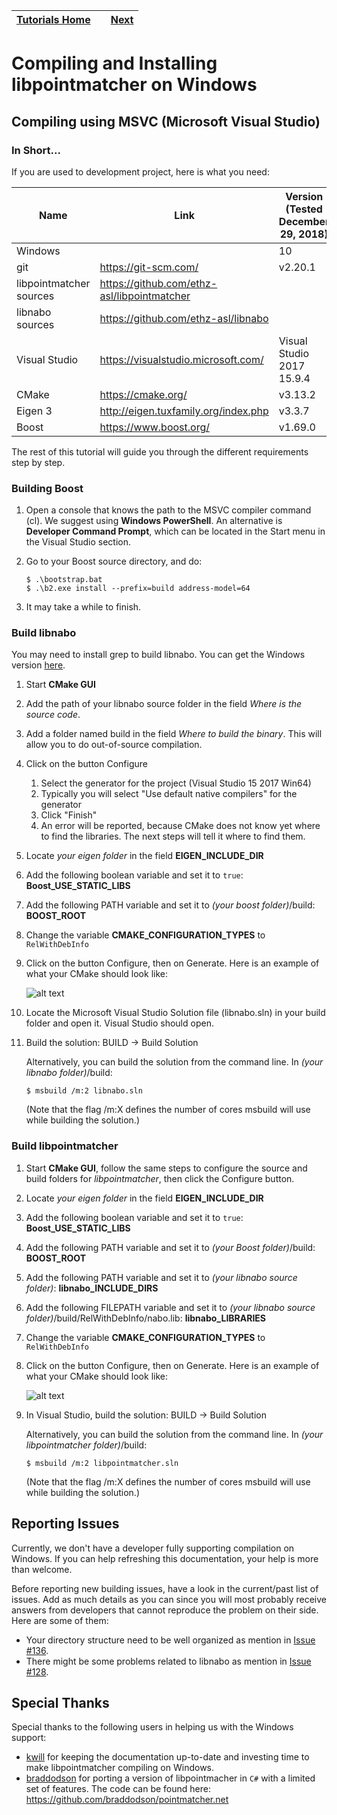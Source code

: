 | [Tutorials Home](index.md)    | | [Next](Datafilters.md) |
| ------------- |:-------------:| -----:|

# Compiling and Installing libpointmatcher on Windows

## Compiling using MSVC (Microsoft Visual Studio)

### In Short...

If you are used to development project, here is what you need:


| Name   | Link | Version <br> (Tested December 29, 2018)|
| ------ | ---- | ------------- |
| Windows |  | 10 |
|  git | <https://git-scm.com/> | v2.20.1 |
|  libpointmatcher sources | <https://github.com/ethz-asl/libpointmatcher> |  |
| libnabo sources | <https://github.com/ethz-asl/libnabo> |  |
| Visual Studio |  <https://visualstudio.microsoft.com/>  | Visual Studio 2017 15.9.4 |
| CMake | <https://cmake.org/> | v3.13.2 |
| Eigen 3 | <http://eigen.tuxfamily.org/index.php> | v3.3.7 |
| Boost | <https://www.boost.org/> | v1.69.0 |

The rest of this tutorial will guide you through the different requirements step by step.

### Building Boost
1. Open a console that knows the path to the MSVC compiler command (cl). We suggest using **Windows PowerShell**. An alternative is **Developer Command Prompt**, which can be located in the Start menu in the Visual Studio section.
1. Go to your Boost source directory, and do:

    ```
    $ .\bootstrap.bat
    $ .\b2.exe install --prefix=build address-model=64
    ```

1. It may take a while to finish.


### Build libnabo
You may need to install grep to build libnabo. You can get the Windows version [here](http://gnuwin32.sourceforge.net/packages/grep.htm).

1. Start **CMake GUI**

1. Add the path of your libnabo source folder in the field _Where is the source code_.
1. Add a folder named build in the field _Where to build the binary_. This will allow you to do out-of-source compilation.
1. Click on the button Configure
    1. Select the generator for the project (Visual Studio 15 2017 Win64)
    1. Typically you will select "Use default native compilers" for the generator
    1. Click "Finish"
    1. An error will be reported, because CMake does not know yet where to find the libraries. The next steps will tell it where to find them.

1. Locate _your eigen folder_ in the field **EIGEN_INCLUDE_DIR**

1. Add the following boolean variable and set it to `true`: **Boost_USE_STATIC_LIBS**

1. Add the following PATH variable and set it to _(your boost folder)_/build: **BOOST_ROOT**

1. Change the variable **CMAKE_CONFIGURATION_TYPES** to `RelWithDebInfo`

1. Click on the button Configure, then on Generate. Here is an example of what your CMake should look like:

	![alt text](images/win_cmake_libnabo.png "CMake libnabo")


1. Locate the Microsoft Visual Studio Solution file (libnabo.sln) in your build folder and open it. Visual Studio should open.

1. Build the solution: BUILD -> Build Solution

    Alternatively, you can build the solution from the command line. In _(your libnabo folder)_/build:

    ```
    $ msbuild /m:2 libnabo.sln
    ```

    (Note that the flag /m:X defines the number of cores msbuild will use while building the solution.)


### Build libpointmatcher
1. Start **CMake GUI**, follow the same steps to configure the source and build folders for _libpointmatcher_, then click the Configure button.

1. Locate _your eigen folder_ in the field **EIGEN_INCLUDE_DIR**

1. Add the following boolean variable and set it to `true`: **Boost_USE_STATIC_LIBS**

1. Add the following PATH variable and set it to _(your Boost folder)_/build: **BOOST_ROOT**

1. Add the following PATH variable and set it to _(your libnabo source folder)_: **libnabo_INCLUDE_DIRS**

1. Add the following FILEPATH variable and set it to _(your libnabo source folder)_/build/RelWithDebInfo/nabo.lib: **libnabo_LIBRARIES**

1. Change the variable **CMAKE_CONFIGURATION_TYPES** to `RelWithDebInfo`

1. Click on the button Configure, then on Generate. Here is an example of what your CMake should look like:

	![alt text](images/win_cmake_libpointmatcher.png "CMake libpointmatcher")

1. In Visual Studio, build the solution: BUILD -> Build Solution

    Alternatively, you can build the solution from the command line. In _(your libpointmatcher folder)_/build:

    ```
    $ msbuild /m:2 libpointmatcher.sln
    ```

    (Note that the flag /m:X defines the number of cores msbuild will use while building the solution.)


## Reporting Issues

Currently, we don't have a developer fully supporting compilation on Windows. If you can help refreshing this documentation, your help is more than welcome.

Before reporting new building issues, have a look in the current/past list of issues. Add as much details as you can since you will most probably receive answers from developers that cannot reproduce the problem on their side. Here are some of them:

- Your directory structure need to be well organized as mention in [Issue #136](https://github.com/ethz-asl/libpointmatcher/issues/136).
- There might be some problems related to libnabo as mention in [Issue #128](https://github.com/ethz-asl/libpointmatcher/issues/118).

## Special Thanks

Special thanks to the following users in helping us with the Windows support:

- [kwill](https://github.com/kwill) for keeping the documentation up-to-date and investing time to make libpointmatcher compiling on Windows.
- [braddodson](https://github.com/braddodson) for porting a version of libpointmacher in `C#` with a limited set of features. The code can be found here: https://github.com/braddodson/pointmatcher.net


